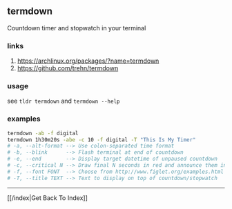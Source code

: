 ## termdown

Countdown timer and stopwatch in your terminal

### links
1. https://archlinux.org/packages/?name=termdown
2. https://github.com/trehn/termdown

### usage

see `tldr termdown` and `termdown --help`

### examples

```sh
termdown -ab -f digital
termdown 1h30m20s -abe -c 10 -f digital -T "This Is My Timer"
# -a, --alt-format --> Use colon-separated time format
# -b, --blink      --> Flash terminal at end of countdown
# -e, --end        --> Display target datetime of unpaused countdown
# -c, --critical N --> Draw final N seconds in red and announce them individually with --voice or --exec-cmd (defaults to 3)
# -f, --font FONT  --> Choose from http://www.figlet.org/examples.html
# -T, --title TEXT --> Text to display on top of countdown/stopwatch
```

---

[[/index|Get Back To Index]]

